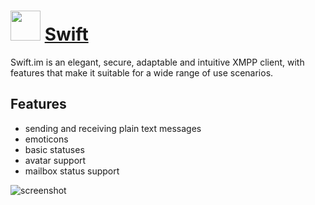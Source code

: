 # <img src="https://cdn.rawgit.com/JourneyOver/chocolatey-packages/475edf21f7a9a51c8bc5aabfb123bd8e41101f73/icons/swift-im.png" width="48" height="48"/> [Swift](https://chocolatey.org/packages/swift-im)

Swift.im is an elegant, secure, adaptable and intuitive XMPP client, with features that make it suitable for a wide range of use scenarios.

## Features

-   sending and receiving plain text messages
-   emoticons
-   basic statuses
-   avatar support
-   mailbox status support

![screenshot](https://raw.githubusercontent.com/JourneyOver/chocolatey-packages/master/readme_imgs/swift-im.png)

